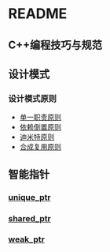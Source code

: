 # README

## C++编程技巧与规范





## 设计模式

### 设计模式原则

- [单一职责原则](./设计模式/单一职责原则.md)
- [依赖倒置原则](./设计模式/依赖倒置原则.md)
- [迪米特原则](./设计模式/迪米特原则.md)
- [合成复用原则](./设计模式/合成复用原则.md)

## 智能指针

### [unique_ptr](./智能指针/unique_ptr.md)

### [shared_ptr](./智能指针/shared_ptr.md)

### [weak_ptr](./智能指针/weak_ptr.md)



